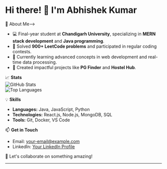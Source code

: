 # Hi there! 👋 I'm Abhishek Kumar  

🌟 About Me-->  
- 💻 Final-year student at **Chandigarh University**, specializing in **MERN stack development** and **Java programming**.  
- 🔢 Solved **900+ LeetCode problems** and participated in regular coding contests.  
- 🌱 Currently learning advanced concepts in web development and real-time data processing.  
- 🚀 Created impactful projects like **PG Finder** and **Hostel Hub**.  

📈 **Stats**  
![GitHub Stats](https://github-readme-stats.vercel.app/api?username=abhi9472&show_icons=true&theme=radical)  
![Top Languages](https://github-readme-stats.vercel.app/api/top-langs/?username=abhi9472&layout=compact&theme=radical)  

💡 **Skills**  
- **Languages:** Java, JavaScript, Python  
- **Technologies:** React.js, Node.js, MongoDB, SQL  
- **Tools:** Git, Docker, VS Code  

📫 **Get in Touch**  
- Email: [your-email@example.com](mailto:abhishekkumarcse2015@fmail.com)  
- LinkedIn: [Your LinkedIn Profile](https://www.linkedin.com/in/abhishek-kumar-56a668215/)  

🌟 Let's collaborate on something amazing!  

---

